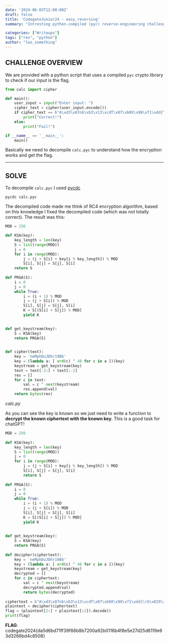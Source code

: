 ```yaml
---
date: '2024-06-03T12:00:00Z'
draft: false
title: 'CodegateJunior24 - easy_reversing'
summary: "Intresting python-compiled (pyc) reverse-engineering challenge from the Codegate quals for juniors of 2024."

categories: ["Writeups"]
tags: ["rev", "python"]
author: "leo_something"
---
```


## CHALLENGE OVERVIEW

We are provided with a python script that uses a compiled `pyc` crypto library to check if our input is the flag.

```python
from calc import cipher

def main():
    user_input = input("Enter input: ")
    cipher_text = cipher(user_input.encode())
    if cipher_text == b"A\xd3\x87nb\xb3\x13\xcdT\x07\xb0X\x98\xf1\xdd{\rG\x029\x146\x1ah\xd4\xcc\xd0\xc4\x14\xc99'~\xe8y\x84\x0cx-\xbf\\\xce\xa8\xbdh\xb7\x89\x91\x81i\xc5Yj\xeb\xed\xd1\x0b\xb4\x8bZ%1.\xa0w\xb2\x0e\xb5\x9d\x16\t\xd0m\xc0\xf8\x06\xde\xcd":
        print("Correct!")
    else:
        print("Fail!")

if __name__ == '__main__':
    main()
```

Basically we need to decompile `calc.pyc` to understand how the encryption works and get the flag.

---
## SOLVE

To decompile `calc.pyc` I used [pycdc](https://github.com/zrax/pycdc)
```shell
pycdc calc.pyc
```

The decompiled code made me think of RC4 encryption algorithm, based on this knowledge I fixed the decompiled code (which was not totally correct).
The result was this:
```python
MOD = 256

def KSA(key):
	key_length = len(key)
	S = list(range(MOD))
	j = 0
	for i in range(MOD):
		j = (j + S[i] + key[i % key_length]) % MOD
		S[i], S[j] = S[j], S[i]
	return S
  
def PRGA(S):
	i = 0
	j = 0
	while True:
		i = (i + 1) % MOD
		j = (j + S[i]) % MOD
		S[i], S[j] = S[j], S[i]
		K = S[(S[i] + S[j]) % MOD]
		yield K
  

def get_keystream(key):
	S = KSA(key)
	return PRGA(S)
  

def cipher(text):
	key = 'neMphDuJDhr19Bb'
	key = (lambda a: [ ord(c) ^ 48 for c in a ])(key)
	keystream = get_keystream(key)
	text = text[-2:] + text[:-2]
	res = []
	for c in text:
		val = c ^ next(keystream)
		res.append(val)
	return bytes(res)
```
_calc.py_

As you can see the key is known so we just need to write a function to **decrypt the known ciphertext with the known key**. This is a good task for chatGPT!

```python
MOD = 256
 
def KSA(key):
	key_length = len(key)
	S = list(range(MOD))
	j = 0
	for i in range(MOD):
		j = (j + S[i] + key[i % key_length]) % MOD
		S[i], S[j] = S[j], S[i]
		return S
  
def PRGA(S):
	i = 0
	j = 0
	while True:
		i = (i + 1) % MOD
		j = (j + S[i]) % MOD
		S[i], S[j] = S[j], S[i]
		K = S[(S[i] + S[j]) % MOD]
		yield K
  
 
def get_keystream(key):
	S = KSA(key)
	return PRGA(S)
  
def decipher(ciphertext):
	key = 'neMphDuJDhr19Bb'
	key = (lambda a: [ ord(c) ^ 48 for c in a ])(key)
	keystream = get_keystream(key)
	decrypted = []
	for c in ciphertext:
		val = c ^ next(keystream)
		decrypted.append(val)
		return bytes(decrypted)
  
ciphertext = b"A\xd3\x87nb\xb3\x13\xcdT\x07\xb0X\x98\xf1\xdd{\rG\x029\x146\x1ah\xd4\xcc\xd0\xc4\x14\xc99'~\xe8y\x84\x0cx-\xbf\\\xce\xa8\xbdh\xb7\x89\x91\x81i\xc5Yj\xeb\xed\xd1\x0b\xb4\x8bZ%1.\xa0w\xb2\x0e\xb5\x9d\x16\t\xd0m\xc0\xf8\x06\xde\xcd"
plaintext = decipher(ciphertext)
flag = (plaintext[2:] + plaintext[:2]).decode()
print(flag)
```

**FLAG**:
codegate2024{da5d6bd71ff39f66b8b7200a92b0116b4f8e5e27d25d6119e63d3266bd4c8508}